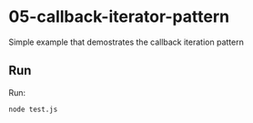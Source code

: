 # 05-callback-iterator-pattern

Simple example that demostrates the callback iteration pattern

## Run

Run:

```bash
node test.js
```
